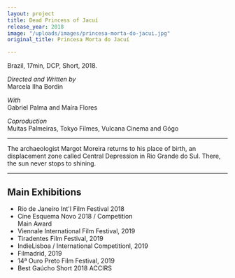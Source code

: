 ```yaml
---
layout: project
title: Dead Princess of Jacuí
release_year: 2018
image: "/uploads/images/princesa-morta-do-jacui.jpg"
original_title: Princesa Morta do Jacuí

---
```

Brazil, 17min, DCP, Short, 2018.

_Directed and Written by_  
Marcela Ilha Bordin

_With_  
Gabriel Palma and Maíra Flores

_Coproduction_  
Muitas Palmeiras, Tokyo Filmes, Vulcana Cinema and Gógo

***

The archaeologist Margot Moreira returns to his place of birth, an displacement zone called Central Depression in Rio Grande do Sul. There, the sun never stops to shining.​

***

## Main Exhibitions

* Rio de Janeiro Int'l Film Festival 2018
* Cine Esquema Novo 2018 / Competition  
  Main Award
* Viennale International Film Festival, 2019
* Tiradentes Film Festival, 2019
* IndieLisboa / International Competitionl, 2019
* Filmadrid, 2019
* 14ª Ouro Preto Film Festival, 2019
* Best Gaúcho Short 2018 ACCIRS